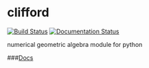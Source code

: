 clifford
========
[![Build Status](https://travis-ci.org/arsenovic/clifford.svg?branch=master)](https://travis-ci.org/arsenovic/clifford) [![Documentation Status](https://readthedocs.org/projects/clifford/badge/?version=latest)](http://clifford.readthedocs.io/en/latest/?badge=latest)
                

numerical geometric algebra module for python

###[Docs](http://clifford.readthedocs.org/en/latest/)


